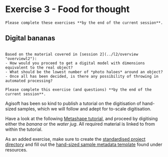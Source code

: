 # Exercise 3 - Food for thought

```{admonition} Deadline
Please complete these exercises **by the end of the current session**.
```

## Digital bananas


```{sidebar} Banana for Scale

Based on the material covered in [session 2](../l2/overview "overviewl2"):
- How would you proceed to get a digital model with dimensions equivalent to the real object?
- What should be the lowest number of *photo haloes* around an object?
- Once all has been decided, is there any possibility of throwing in automated processing?
```

```{admonition} Deadline
Please complete this exercise (and questions) **by the end of the current session**.
```

Agisoft has been so kind to publish a tutorial on the digitisation of hand-sized samples, which we will follow and adept for to-scale digitisation.

Have a look at the following [Metashape tutorial](https://agisoft.freshdesk.com/support/solutions/articles/31000158967-aligning-turntable-photos-with-background-suppression-from-single-mask-in-agisoft-metashape), and proceed by digitising either the *banana* or the *water jug*.
All required material is linked to from within the tutorial.

As an added exercise, make sure to create the [standardised project directory](../l1/tutorial#a-standardised-project-environment "tutorialstandard") and fill out the [hand-sized sample metadata template](../suppl/metadata_lists) found under resources.
